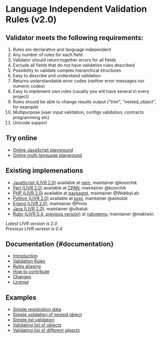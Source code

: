 <!-- uncomment this to build pretty site -->
<!-- <script async defer src="https://buttons.github.io/buttons.js"></script>

<div class="header">
<a href="https://github.com/koorchik/LIVR">
    <img src="assets/logo.png" width="240" height="100">
</a>
<strong>Language Independent Validation Rules (v2.0) </strong>
<a class="github-button" href="https://github.com/koorchik/LIVR" data-icon="octicon-star" data-size="large" data-show-count="true" aria-label="Star koorchik/LIVR on GitHub">Star</a>
</div> -->

<!-- comment this to build pretty site -->
# Language Independent Validation Rules \(v2.0\) 

## Validator meets the following requirements:

1. Rules are declarative and language independent
2. Any number of rules for each field
3. Validator should return together errors for all fields
4. Exclude all fields that do not have validation rules described
5. Possibility to validate complex hierarchical structures
6. Easy to describe and understand validation
7. Returns understandable error codes \(neither error messages nor numeric codes\)
8. Easy to implement own rules \(usually you will have several in every project\)
9. Rules should be able to change results output \("trim", "nested\_object", for example\)
10. Multipurpose \(user input validation, configs validation, contracts programming etc\)
11. Unicode support

## Try online

* [Online JavaScript playground](http://webbylab.github.io/livr-playground/)
* [Online multi-language playground](http://livr-multi-playground.webbylab.com/)

## Existing implemenations

<!-- uncomment this to build pretty site -->
<!-- <div class="langContainer">
    <div class="langItem">
        <a href="https://github.com/koorchik/js-validator-livr">
            <img src="assets/languages/js.jpg" class="icon">
        </a>
        <div class="textBlock">
            <a href="https://travis-ci.org/koorchik/js-validator-livr">
                <img src="https://travis-ci.org/koorchik/js-validator-livr.svg?branch=master"><br>
            </a>
            <a href="https://github.com/koorchik/js-validator-livr">
                JavaScript (LIVR 2.0)
            </a><br>
            available at
            <a href="https://www.npmjs.com/package/livr">
                npm,
            </a><br>
            maintainer @koorchik
        </div>
    </div>
    <div class="langItem">
        <a href="https://github.com/koorchik/Validator-LIVR">
            <img src="assets/languages/perl.jpg" class="icon">
        </a>
        <div class="textBlock">
            <a href="https://travis-ci.org/koorchik/Validator-LIVR">
                <img src="https://travis-ci.org/koorchik/Validator-LIVR.svg?branch=master"><br>
            </a>
            <a href="https://github.com/koorchik/Validator-LIVR">
                Perl (LIVR 2.0)
            </a><br>
            available at
            <a href="https://metacpan.org/pod/Validator::LIVR">
                CPAN,
            </a><br>
            maintainer @koorchik
        </div>
    </div>
    <div class="langItem">
        <a href="https://github.com/WebbyLab/php-validator-livr">
            <img src="assets/languages/php.png" class="icon">
        </a>
        <div class="textBlock">
            <a href="https://travis-ci.org/WebbyLab/php-validator-livr">
                <img src="https://travis-ci.org/WebbyLab/php-validator-livr.svg?branch=master"><br>
            </a>
            <a href="https://github.com/WebbyLab/php-validator-livr">
                PHP (LIVR 2.0)
            </a><br>
            available at
            <a href="https://packagist.org/packages/validator/livr">
                packagist,
            </a><br>
            maintainer @WebbyLab
        </div>
    </div>
    <div class="langItem">
        <a href="https://github.com/asholok/python-validator-livr">
            <img src="assets/languages/python.png" class="icon">
        </a>
        <div class="textBlock">
            <a href="https://travis-ci.org/asholok/python-validator-livr">
                <img src="https://travis-ci.org/asholok/python-validator-livr.svg?branch=master"><br>
            </a>
            <a href="https://github.com/asholok/python-validator-livr">
                Python (LIVR 2.0)
            </a><br>
            available at
            <a href="https://pypi.python.org/pypi/LIVR">
                pypi,
            </a><br>
            maintainer @asholok
        </div>
    </div>
    <div class="langItem">
        <a href="https://github.com/Prots/olifer">
            <img src="assets/languages/erlang.png" class="icon">
        </a>
        <div class="textBlock">
            <a href="https://travis-ci.org/Prots/olifer">
                <img src="https://travis-ci.org/Prots/olifer.svg?branch=2.0.2"><br>
            </a>
            <a href="https://github.com/Prots/olifer">
                Erlang (LIVR 2.0),
            </a><br>
            maintainer @koorchik
        </div>
    </div>
    <div class="langItem">
        <a href="https://github.com/vlbaluk/java-validator-livr">
            <img src="assets/languages/java.png" class="icon">
        </a>
        <div class="textBlock">
            <a href="https://github.com/vlbaluk/java-validator-livr">
                Java (LIVR 2.0),
            </a><br>
            maintainer @vlbaluk
        </div>
    </div>
    <div class="langItem">
        <a href="https://github.com/maktwin/ruby-validator-livr">
            <img src="assets/languages/ruby.png" class="icon">
        </a>
        <div class="textBlock">
            <a href="https://travis-ci.org/maktwin/ruby-validator-livr">
                <img src="https://travis-ci.org/maktwin/ruby-validator-livr.svg?branch=master"><br>
            </a>
            <a href="https://github.com/maktwin/ruby-validator-livr">
                Ruby (LIVR 0.4, previous version),
            </a><br>
            maintainer @maktwin
        </div>
    </div>
</div> -->

<!-- comment this to build pretty site -->
* [JavaScript \(LIVR 2.0\)](https://github.com/koorchik/js-validator-livr) available at [npm](https://www.npmjs.com/package/livr), maintainer @koorchik
* [Perl \(LIVR 2.0\)](https://github.com/koorchik/Validator-LIVR) available at [CPAN](https://metacpan.org/pod/Validator::LIVR), maintainer @koorchik
* [PHP \(LIVR 2.0\)](https://github.com/WebbyLab/php-validator-livr) available at [packagist](https://packagist.org/packages/validator/livr), maintainer @WebbyLab
* [Python \(LIVR 2.0\)](https://github.com/asholok/python-validator-livr) available at [pypi](https://pypi.python.org/pypi/LIVR), maintainer @asholok
* [Erlang \(LIVR 2.0\)](https://github.com/Prots/olifer), maintainer @Prots
* [Java \(LIVR 2.0\)](https://github.com/vlbaluk/java-validator-livr), maintainer @vlbaluk
* [Ruby \(LIVR 0.4, previous version\)](https://github.com/maktwin/ruby-validator-livr) at [rubygems](https://rubygems.org/gems/livr), maintainer @maktwin

_Latest LIVR version is 2.0_  
_Previous LIVR version is 0.4_


## Documentation {#documentation}

* [Introduction](gitbook/introduction.md)
* [Validation Rules](gitbook/validation-rules.md)
* [Rules aliasing](gitbook/rules-aliasing.md)
* [How to contribute](gitbook/how-to-contribute.md)
* [Changes](gitbook/changes.md)
* [License](gitbook/license-and-copyright.md)

## Examples

* [Simple registration data](http://webbylab.github.io/livr-playground/#%7B%22rules%22%3A%22%7B%5Cn%20%20%20%20name%3A%20'required'%2C%5Cn%20%20%20%20email%3A%20%5B'required'%2C%20'email'%5D%2C%5Cn%20%20%20%20gender%3A%20%7B%20one_of%3A%20%5B%5B'male'%2C%20'female'%5D%5D%20%7D%2C%5Cn%20%20%20%20phone%3A%20%7Bmax_length%3A%2010%7D%2C%5Cn%20%20%20%20password%3A%20%5B'required'%2C%20%7Bmin_length%3A%2010%7D%20%5D%2C%5Cn%20%20%20%20password2%3A%20%7B%20equal_to_field%3A%20'password'%20%7D%5Cn%7D%22%2C%22data%22%3A%22%7B%5Cn%20%20%20%20name%3A%20'John'%2C%5Cn%20%20%20%20email%3A%20'john%40mail.com'%2C%5Cn%20%20%20%20gender%3A%20'male'%2C%5Cn%20%20%20%20phone%3A%20'%2B22221212'%2C%5Cn%20%20%20%20password%3A%20'mypassword1'%2C%5Cn%20%20%20%20password2%3A%20'mypassword1'%5Cn%7D%22%7D)
* [Simple validation of nested object](http://webbylab.github.io/livr-playground/#%7B%22rules%22%3A%22%7B%5Cn%20%20%20%20name%3A%20'required'%2C%5Cn%20%20%20%20phone%3A%20%7Bmax_length%3A%2010%7D%2C%5Cn%20%20%20%20address%3A%20%7B%20'nested_object'%3A%20%7B%5Cn%20%20%20%20%20%20%20%20city%3A%20'required'%2C%20%5Cn%20%20%20%20%20%20%20%20zip%3A%20%5B'required'%2C%20'positive_integer'%5D%5Cn%20%20%20%20%7D%7D%5Cn%7D%22%2C%22data%22%3A%22%7B%5Cn%20%20%20%20name%3A%20%5C%22Michael%5C%22%2C%5Cn%20%20%20%20phone%3A%20%5C%220441234567%5C%22%2C%5Cn%20%20%20%20address%3A%20%7B%5Cn%20%20%20%20%20%20%20%20city%3A%20%5C%22Kiev%5C%22%2C%20%5Cn%20%20%20%20%20%20%20%20zip%3A%20%5C%2230552%5C%22%5Cn%20%20%20%20%7D%5Cn%7D%22%7D)
* [Simple list validation](http://webbylab.github.io/livr-playground/#%7B%22rules%22%3A%22%7B%5Cn%20%20%20%20order_id%3A%20%5B'required'%2C%20'positive_integer'%5D%2C%5Cn%20%20%20%20product_ids%3A%20%7B%20%5Cn%20%20%20%20%20%20%20'list_of'%3A%20%5B%20'required'%2C%20%20'positive_integer'%20%5D%5Cn%20%20%20%20%7D%5Cn%7D%22%2C%22data%22%3A%22%7B%5Cn%20%20%20%20order_id%3A%2010455%2C%5Cn%20%20%20%20product_ids%3A%20%5B3455%2C3456%2C3566%5D%5Cn%7D%22%7D)
* [Validating list of objects](http://webbylab.github.io/livr-playground/#%7B%22rules%22%3A%22%7B%5Cn%20%20%20%20order_id%3A%20%5B'required'%2C%20'positive_integer'%5D%2C%5Cn%20%20%20%20products%3A%20%5B%20'not_empty_list'%2C%20%7B%20'list_of_objects'%3A%20%7B%5Cn%20%20%20%20%20%20%20%20product_id%3A%20%5B'required'%2C'positive_integer'%5D%2C%5Cn%20%20%20%20%20%20%20%20quantity%3A%20%5B'required'%2C%20'positive_integer'%5D%5Cn%20%20%20%20%7D%7D%5D%5Cn%7D%22%2C%22data%22%3A%22%7B%5Cn%20%20%20%20order_id%3A%2010345%2C%5Cn%20%20%20%20products%3A%20%5B%7B%5Cn%20%20%20%20%20%20%20%20product_id%3A%203455%2C%5Cn%20%20%20%20%20%20%20%20quantity%3A2%5Cn%20%20%20%20%7D%2C%7B%5Cn%20%20%20%20%20%20%20%20product_id%3A%203456%2C%5Cn%20%20%20%20%20%20%20%20quantity%3A3%5Cn%20%20%20%20%7D%5D%5Cn%7D%22%7D)
* [Validating list of different objects](http://webbylab.github.io/livr-playground/#%7B%22rules%22%3A%22%7B%5Cn%20%20%20%20order_id%3A%20%5B'required'%2C%20'positive_integer'%5D%2C%5Cn%20%20%20%20products%3A%20%5B'required'%2C%20%7B%20'list_of_different_objects'%3A%20%5B%5Cn%20%20%20%20%20%20%20%20product_type%2C%20%7B%5Cn%20%20%20%20%20%20%20%20%20%20%20%20material%3A%20%7B%5Cn%20%20%20%20%20%20%20%20%20%20%20%20%20%20%20%20product_type%3A%20'required'%2C%5Cn%20%20%20%20%20%20%20%20%20%20%20%20%20%20%20%20material_id%3A%20%5B'required'%2C%20'positive_integer'%5D%2C%5Cn%20%20%20%20%20%20%20%20%20%20%20%20%20%20%20%20quantity%3A%20%5B'required'%2C%20%7B'min_number'%3A%201%7D%20%5D%2C%5Cn%20%20%20%20%20%20%20%20%20%20%20%20%20%20%20%20warehouse_id%3A%20'positive_integer'%5Cn%20%20%20%20%20%20%20%20%20%20%20%20%7D%2C%5Cn%20%20%20%20%20%20%20%20%20%20%20%20service%3A%20%7B%5Cn%20%20%20%20%20%20%20%20%20%20%20%20%20%20%20%20product_type%3A%20'required'%2C%5Cn%20%20%20%20%20%20%20%20%20%20%20%20%20%20%20%20name%3A%20%5B'required'%2C%20%7B'max_length'%3A%2020%7D%20%5D%5Cn%20%20%20%20%20%20%20%20%20%20%20%20%7D%5Cn%20%20%20%20%20%20%20%20%7D%5Cn%20%20%20%20%5D%7D%5D%5Cn%7D%22%2C%22data%22%3A%22%7B%5Cn%20%20%20%20order_id%3A%2010455%2C%5Cn%20%20%20%20products%3A%20%5B%7B%20%5Cn%20%20%20%20%20%20%20%20product_type%3A%20'material'%2C%5Cn%20%20%20%20%20%20%20%20material_id%3A%20345%2C%5Cn%20%20%20%20%20%20%20%20quantity%3A%20%205%2C%5Cn%20%20%20%20%20%20%20%20warehouse_id%3A%2024%5Cn%20%20%20%20%7D%2C%7B%5Cn%20%20%20%20%20%20%20%20product_type%3A%20'service'%2C%5Cn%20%20%20%20%20%20%20%20name%3A%20'Clean%20filter'%5Cn%20%20%20%20%7D%5D%5Cn%7D%22%7D)